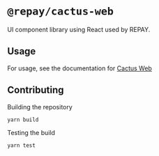 # `@repay/cactus-web`

UI component library using React used by REPAY.

## Usage

For usage, see the documentation for [Cactus Web](../../docs/Components/README.md)

## Contributing

Building the repository

```
yarn build
```

Testing the build

```
yarn test
```
